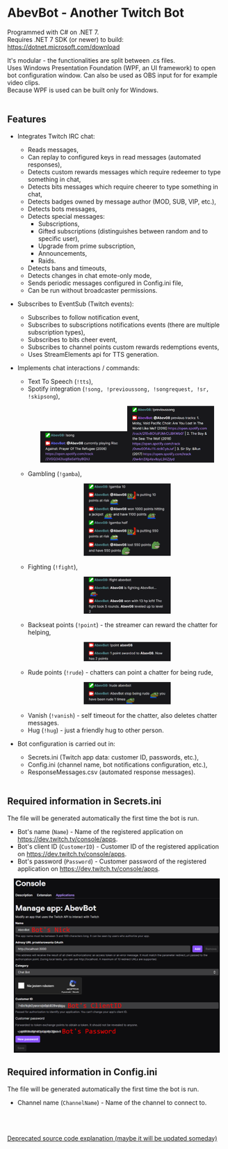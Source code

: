 # AbevBot - Another Twitch Bot
Programmed with C# on .NET 7.  
Requires .NET 7 SDK (or newer) to build: https://dotnet.microsoft.com/download  

It's modular - the functionalities are split between .cs files.  
Uses Windows Presentation Foundation (WPF, an UI framework) to open bot configuration window. Can also be used as OBS input for for example video clips.  
Because WPF is used can be built only for Windows.
<br><br>

## **Features**
- Integrates Twitch IRC chat:
  - Reads messages,
  - Can replay to configured keys in read messages (automated responses),
  - Detects custom rewards messages which require redeemer to type something in chat,
  - Detects bits messages which require cheerer to type something in chat,
  - Detects badges owned by message author (MOD, SUB, VIP, etc.),
  - Detects bots messages,
  - Detects special messages:
    - Subscriptions,
    - Gifted subscriptions (distinguishes between random and to specific user),
    - Upgrade from prime subscription,
    - Announcements,
    - Raids.
  - Detects bans and timeouts,
  - Detects changes in chat emote-only mode,
  - Sends periodic messages configured in Config.ini file,
  - Can be run without broadcaster permissions.

- Subscribes to EventSub (Twitch events):
  - Subscribes to follow notification event,
  - Subscribes to subscriptions notifications events (there are multiple subscription types),
  - Subscribes to bits cheer event,
  - Subscribes to channel points custom rewards redemptions events,
  - Uses StreamElements api for TTS generation.

- Implements chat interactions / commands:
  - Text To Speech (`!tts`),
  - Spotify integration (`!song, !previoussong, !songrequest, !sr, !skipsong`), <p align="center"><img src="ReadmeImages/SpotifyCurrentsong.png" width=200 alt="Spotify currentsong"><img src="ReadmeImages/SpotifyPrevioussong.png" width=200 alt="Spotify previoussong"></p>
  - Gambling (`!gamba`), <p align="center"><img src="ReadmeImages/MinigameGamba.png" width=200 alt="Gamba minigame"></p>
  - Fighting (`!fight`), <p align="center"><img src="ReadmeImages/MinigameFight.png" width=200 alt="Gamba minigame"></p>
  - Backseat points (`!point`) - the streamer can reward the chatter for helping, <p align="center"><img src="ReadmeImages/MinigamePoint.png" width=200 alt="Gamba minigame"></p>
  - Rude points (`!rude`) - chatters can point a chatter for being rude, <p align="center"><img src="ReadmeImages/MinigameRude.png" width=200 alt="Gamba minigame"></p>
  - Vanish (`!vanish`) - self timeout for the chatter, also deletes chatter messages.
  - Hug (`!hug`) - just a friendly hug to other person.

- Bot configuration is carried out in:
  - Secrets.ini (Twitch app data: customer ID, passwords, etc.),
  - Config.ini (channel name, bot notifications configuration, etc.),
  - ResponseMessages.csv (automated response messages).
<br><br>

## **Required information in Secrets.ini**
The file will be generated automatically the first time the bot is run.
 - Bot's name (`Name`) - Name of the registered application on https://dev.twitch.tv/console/apps.
 - Bot's client ID (`CustomerID`) - Customer ID of the registered application on https://dev.twitch.tv/console/apps.
 - Bot's password (`Password`) - Customer password of the registered application on https://dev.twitch.tv/console/apps.
<p align="center"><img src="ReadmeImages/BotLogin.png" height="400" alt="Bot's Nick, ClientID and Password"></p>  

## **Required information in Config.ini**
The file will be generated automatically the first time the bot is run.
 - Channel name (`ChannelName`) - Name of the channel to connect to.
<br><br><br><br>

[Deprecated source code explanation (maybe it will be updated someday)](SourceCodeExplanation.md)
